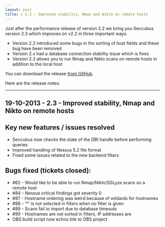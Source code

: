 ```yaml
---
layout: post
title: v 2.3 – Improved stability, Nmap and Nikto on remote hosts
---
```

Just after the performance release of version 2.2 we bring you Seccubus
version 2.3 which improves on v2.2 in three important ways.

  * Version 2.2 introduced some bugs in the sorting of host fields and these bug have been removed
  * Version 2.x had a database connection stability issue which is fixes
  * Version 2.3 allows you to run Nmap and Nikto scans on remote hosts in addition to the local host

You can download the release [from
GitHub](https://github.com/schubergphilis/Seccubus_v2/releases/tag/v2.3).

Here are the release notes:

---

19-10-2013 - 2.3 - Improved stability, Nmap and Nikto on remote hosts
---

Key new features / issues resolved
----------------------------------
* Seccubus now checks the state of the DBI handle before performing queries
* Improved handling of Nessus 5.2 file format
* Fixed some issues related to the new backend filters

Bugs fixed (tickets closed):
----------------------------
* #62 - Would like to be able to run Nmap/Nikto/SSLyze scans on a remote host
* #84 - Nessus critical findings got severity 0
* #87 - Hostname ordering was weird because of wildards for hostnames
* #88 - '*' is not selected in filters when no filter is given
* #89 - Scans fail to import due to database timeouts
* #90 - Hostnames are not sorted in filters, IP addresses are
* OBS build script now echos link to OBS project

